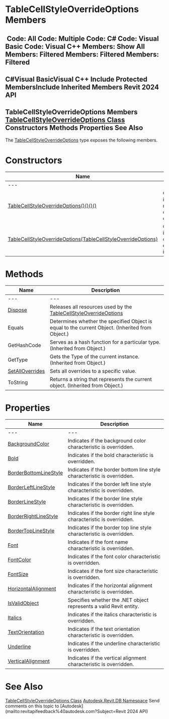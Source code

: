 # TableCellStyleOverrideOptions Members

﻿
 Code: All Code: Multiple Code: C# Code: Visual Basic Code: Visual C++  Members: Show All Members: Filtered Members: Filtered Members: Filtered   
---  
C#Visual BasicVisual C++
Include Protected MembersInclude Inherited Members
Revit 2024 API  
---  
TableCellStyleOverrideOptions Members  
[TableCellStyleOverrideOptions Class](ac17323d-f5cf-8a72-34e0-4632173daf52.md "TableCellStyleOverrideOptions Class") Constructors Methods Properties See Also  
---  
The [TableCellStyleOverrideOptions](ac17323d-f5cf-8a72-34e0-4632173daf52.md "TableCellStyleOverrideOptions Class") type exposes the following members.
# Constructors
| Name | Description |
| --- | --- |
| --- | --- | --- |
| [TableCellStyleOverrideOptions()()()()](b8591b96-160b-2018-8373-71cd552461ff.md "TableCellStyleOverrideOptions Constructor") | Creates a new instance with no style characteristics overridden. |
| [TableCellStyleOverrideOptions(TableCellStyleOverrideOptions)](e6a72fc7-05b7-7ea1-e27e-631a38ab6e25.md "TableCellStyleOverrideOptions Constructor \(TableCellStyleOverrideOptions\)") | Creates a new instance by copying an existing instance. |

# Methods
| Name | Description |
| --- | --- |
| --- | --- | --- |
| [Dispose](d623ca6c-8169-a481-d508-47bffe1b4c74.md "Dispose Method") | Releases all resources used by the [TableCellStyleOverrideOptions](ac17323d-f5cf-8a72-34e0-4632173daf52.md "TableCellStyleOverrideOptions Class") |
| Equals | Determines whether the specified Object is equal to the current Object. (Inherited from Object.) |
| GetHashCode | Serves as a hash function for a particular type.  (Inherited from Object.) |
| GetType | Gets the Type of the current instance. (Inherited from Object.) |
| [SetAllOverrides](133e108d-b0c9-1de0-98ea-b78b65633603.md "SetAllOverrides Method") | Sets all overrides to a specific value. |
| ToString | Returns a string that represents the current object. (Inherited from Object.) |

# Properties
| Name | Description |
| --- | --- |
| --- | --- | --- |
| [BackgroundColor](959eaa84-8ef6-e48f-61d5-d2059760506d.md "BackgroundColor Property") | Indicates if the background color characteristic is overridden. |
| [Bold](a424fcd8-f610-8c5c-254d-65173dcd061a.md "Bold Property") | Indicates if the bold characteristic is overridden. |
| [BorderBottomLineStyle](1ef8a73f-cdcf-4e10-173c-106dacd9d3c1.md "BorderBottomLineStyle Property") | Indicates if the border bottom line style characteristic is overridden. |
| [BorderLeftLineStyle](f722064c-9a6a-ffa6-1225-80ae5a604f8e.md "BorderLeftLineStyle Property") | Indicates if the border left line style characteristic is overridden. |
| [BorderLineStyle](1dd7a291-7f03-24b8-88c9-4c61764a1d3c.md "BorderLineStyle Property") | Indicates if the border line style characteristic is overridden. |
| [BorderRightLineStyle](9469aa6d-72a7-8cc9-8cbc-ee6712f6cac2.md "BorderRightLineStyle Property") | Indicates if the border right line style characteristic is overridden. |
| [BorderTopLineStyle](80d0b613-3897-a319-ddc6-36ca077cd323.md "BorderTopLineStyle Property") | Indicates if the border top line style characteristic is overridden. |
| [Font](780c914a-93cb-84e2-7a23-8ab38c64424e.md "Font Property") | Indicates if the font name characteristic is overridden. |
| [FontColor](b189e585-59b7-3778-87b0-9d60ac61d1a0.md "FontColor Property") | Indicates if the font color characteristic is overridden. |
| [FontSize](7f41928b-6f68-5464-bd9d-dd897dbc9528.md "FontSize Property") | Indicates if the font size characteristic is overridden. |
| [HorizontalAlignment](b478b390-df85-32b7-ae66-c312d3bd3a77.md "HorizontalAlignment Property") | Indicates if the horizontal alignment characteristic is overridden. |
| [IsValidObject](8456bac7-c50f-e391-42b0-6d58561ae376.md "IsValidObject Property") | Specifies whether the .NET object represents a valid Revit entity. |
| [Italics](0df1f4a9-4142-3394-a159-25336b40aa0a.md "Italics Property") | Indicates if the italics characteristic is overridden. |
| [TextOrientation](c391edf6-0c21-4bc0-b547-483b5fd105c4.md "TextOrientation Property") | Indicates if the text orientation characteristic is overridden. |
| [Underline](98624069-f1cd-5bf9-4e88-4f289bd5cfa2.md "Underline Property") | Indicates if the underline characteristic is overridden. |
| [VerticalAlignment](c95f19e3-8b86-5255-a814-4096384eb856.md "VerticalAlignment Property") | Indicates if the vertical alignment characteristic is overridden. |

# See Also
[TableCellStyleOverrideOptions Class](ac17323d-f5cf-8a72-34e0-4632173daf52.md "TableCellStyleOverrideOptions Class")
[Autodesk.Revit.DB Namespace](87546ba7-461b-c646-cbb1-2cb8f5bff8b2.md "Autodesk.Revit.DB Namespace")
Send comments on this topic to [Autodesk](mailto:revitapifeedback%40autodesk.com?Subject=Revit 2024 API)